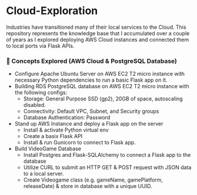 # Cloud-Exploration
Industries have transitioned many of their local services to the Cloud. This repository represents the knowledge base that I accumulated over a couple of years as I explored deploying AWS Cloud instances and connected them to local ports via Flask APIs.

### 🚀 Concepts Explored (AWS Cloud & PostgreSQL Database)
* Configure Apache Ubuntu Server on AWS EC2 T2 micro instance with necessary Python dependencies to run a basic Flask app on it.
* Building RDS PostgreSQL database on AWS EC2 T2 micro instance with the following configs:
    * Storage: General Purpose SSD (gp2), 20GB of space, autoscaling disabled.
    * Connectivity: Default VPC, Subnet, and Security groups
    * Database Authentication: Password
* Stand up AWS Instance and deploy a Flask app on the server
   * Install & activate Python virtual env
   * Create a basix Flask API
   * Install & run Gunicorn to connect to Flask app.
* Build VideoGame Database
     * Install Postgres and Flask-SQLAlchemy to connect a Flask app to the database
     * Utilize CURL to submit an HTTP GET & POST request with JSON data to a local server.
     * Create Videogame class (e.g. gameName, gamePlatform, releaseDate) & store in database with a unique UUID.
